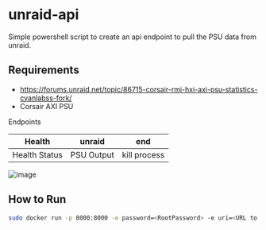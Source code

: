 # unraid-api

Simple powershell script to create an api endpoint to pull the PSU data from unraid.

## Requirements
- https://forums.unraid.net/topic/86715-corsair-rmi-hxi-axi-psu-statistics-cyanlabss-fork/
- Corsair AXI PSU

Endpoints

| Health | unraid | end |
| ------ | ------ | ------ | 
| Health Status | PSU Output | kill process

![image](https://user-images.githubusercontent.com/74198206/196565913-315ca0dc-a577-4ee7-9262-7af98f2d485c.png)


## How to Run

```bash
sudo docker run -p 8000:8000 -e password=<RootPassword> -e uri=<URL to access unraid (Without HTTP or HTTPS)> ghcr.io/developerdurp/unraid-api:latest
```